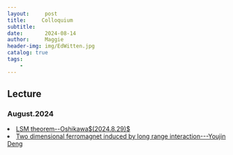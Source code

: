 ```yaml
---
layout:     post
title:     Colloquium 
subtitle:   
date:       2024-08-14
author:     Maggie
header-img: img/EdWitten.jpg
catalog: true
tags:
    - 
---
```



## Lecture 

### August.2024  

<li>
<a href="https://maggiexheuw.github.io/Conformal/Oshikawa.pdf">
LSM theorem--Oshikawa$(2024.8.29)$
</a></li>

<li>
<a href="https://maggiexheuw.github.io/Lecture/_241121_095433.pdf">
Two dimensional ferromagnet induced by long range interaction---Youjin Deng
</a></li>